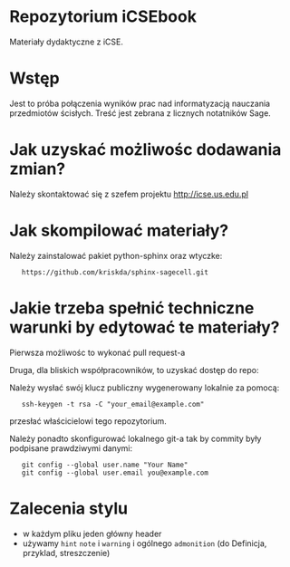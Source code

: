 Repozytorium iCSEbook 
=====================

Materiały dydaktyczne z iCSE. 


Wstęp
=====

Jest to próba połączenia wyników prac nad informatyzacją nauczania
przedmiotów ścisłych. Treść jest zebrana z licznych notatników Sage.


Jak uzyskać możliwośc dodawania zmian?
=====================================

Należy skontaktować się z szefem projektu http://icse.us.edu.pl


Jak skompilować materiały?
==========================

Należy zainstalować pakiet python-sphinx oraz wtyczke: 

       https://github.com/kriskda/sphinx-sagecell.git

Jakie trzeba spełnić techniczne warunki by edytować te materiały?
=================================================================

Pierwsza możliwośc to wykonać pull request-a

Druga, dla bliskich współpracowników,  to uzyskać dostęp do repo:

Należy wysłać swój klucz publiczny wygenerowany lokalnie za pomocą:

       ssh-keygen -t rsa -C "your_email@example.com"

przesłać właścicielowi tego repozytorium.  

Należy ponadto skonfigurować lokalnego git-a tak by commity były podpisane prawdziwymi danymi:

       git config --global user.name "Your Name"
       git config --global user.email you@example.com


Zalecenia stylu
===============

 * w każdym pliku jeden główny header 
 * używamy ``hint`` ``note`` i ``warning`` i ogólnego ``admonition`` (do Definicja, przyklad, streszczenie)
